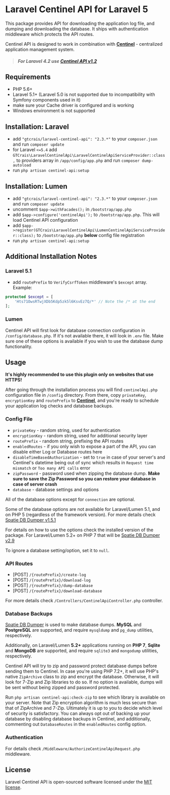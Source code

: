 # Laravel Centinel API for Laravel 5

This package provides API for downloading the application log file, and dumping and downloading the database. It ships with authentication middleware which protects the API routes.

Centinel API is designed to work in combination with [**Centinel**](https://centinel.online) - centralized application management system. 

> ##### For **Laravel 4.2** use [Centinel API v1.2](https://github.com/GTCrais/LaravelCentinelApi/tree/v1.2)

## Requirements

- PHP 5.6+
- Laravel 5.1+ (Laravel 5.0 is not supported due to incompatibility with Symfony components used in it)
- make sure your Cache driver is configured and is working
- Windows environment is not supported

## Installation: Laravel

- add `"gtcrais/laravel-centinel-api": "2.3.*"` to your `composer.json` and run `composer update`
- for Laravel `<=5.4` add `GTCrais\LaravelCentinelApi\LaravelCentinelApiServiceProvider::class,` to providers array in `/app/config/app.php` and run `composer dump-autoload`
- run `php artisan centinel-api:setup`

## Installation: Lumen

- add `"gtcrais/laravel-centinel-api": "2.3.*"` to your `composer.json` and run `composer update`
- uncomment `$app->withFacades();` in `/bootstrap/app.php`
- add `$app->configure('centinelApi');` to `/bootstrap/app.php`. This will load Centinel API configuration
- add `$app->register(GTCrais\LaravelCentinelApi\LumenCentinelApiServiceProvider::class);` to `/bootstrap/app.php` **below** config file registration
- run `php artisan centinel-api:setup`

## Additional Installation Notes

### Laravel 5.1

- add `routePrefix` to `VerifyCsrfToken` middleware's `$except` array. Example:  
```php
protected $except = [
	'Hts71OwsRTwjXDb5Kdp5zk5l6KsvEz7Q/*' // Note the /* at the end
];
```

### Lumen

Centinel API will first look for database connection configuration in `/config/database.php`. If it's not available there,
it will look in `.env` file. Make sure one of these options is available if you wish to use the database dump functionality.

## Usage

**It's highly recommended to use this plugin only on websites that use HTTPS!**

After going through the installation process you will find `centinelApi.php` configuration file in `/config` directory.
From there, copy `privateKey`, `encryptionKey` and `routePrefix` to [**Centinel**](https://centinel.online), and you're ready to schedule your application log checks and database backups.

### Config File

- `privateKey` - random string, used for authentication  
- `encryptionKey` - random string, used for additional security layer 
- `routePrefix` - random string, prefixing the API routes  
- `enabledRoutes` - if you only wish to expose a part of the API, you can disable either Log or Database routes here 
- `disableTimeBasedAuthorization` - set to `true` in case of your server's and Centinel's datetime being out of sync which results in `Request time mismatch` or `Too many API calls` error
- `zipPassword` - password used when zipping the database dump. **Make sure to save the Zip Password so you can restore your database in case of server crash**
- `database` - database settings and options

All of the database options except for `connection` are optional.

Some of the database options are not available for Laravel/Lumen 5.1, and on PHP 5 (regardless of the framework version).
For more details check [Spatie DB Dumper v1.5.1](https://github.com/spatie/db-dumper/tree/1.5.1)

For details on how to use the options check the installed version of the package.
For Laravel/Lumen 5.2+ on PHP 7 that will be [Spatie DB Dumper v2.9](https://github.com/spatie/db-dumper/tree/2.9.0)

To ignore a database setting/option, set it to `null`.

### API Routes

- [POST] `/{routePrefix}/create-log`  
- [POST] `/{routePrefix}/download-log`  
- [POST] `/{routePrefix}/dump-database`  
- [POST] `/{routePrefix}/download-database`

For more details check `/Controllers/CentinelApiController.php` controller.

### Database Backups

[Spatie DB Dumper](https://github.com/spatie/db-dumper) is used to make database dumps. **MySQL** and **PostgreSQL**
are supported, and require `mysqldump` and `pg_dump` utilities, respectively.

Additionally, on Laravel/Lumen **5.2+** applications running on **PHP 7**, **Sqlite** and **MongoDB** are supported, and require
`sqlite3` and `mongodump` utilities, respectively.

Centinel API will try to zip and password protect database dumps before sending them to Centinel. In case you're using PHP 7.2+, it will use 
PHP's native `ZipArchive` class to zip and encrypt the database. Otherwise, it will look for 7-Zip and Zip libraries to do so. If no option 
is available, dumps will be sent without being zipped and password protected.

Run `php artisan centinel-api:check-zip` to see which library is available on your server. Note that Zip encryption algorithm is much less
secure than that of ZipArchive and 7-Zip. Ultimately it is up to you to decide which level of security is satisfactory. You can always opt out of
backing up your database by disabling database backups in Centinel, and additionally, commenting out `DatabaseRoutes` in the
`enabledRoutes` config option.

### Authentication

For details check `/Middleware/AuthorizeCentinelApiRequest.php` middleware.

## License

Laravel Centinel API is open-sourced software licensed under the [MIT license](http://opensource.org/licenses/MIT).
